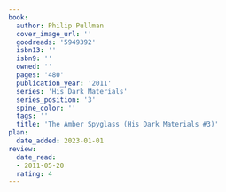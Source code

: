 ```yaml
---
book:
  author: Philip Pullman
  cover_image_url: ''
  goodreads: '5949392'
  isbn13: ''
  isbn9: ''
  owned: ''
  pages: '480'
  publication_year: '2011'
  series: 'His Dark Materials'
  series_position: '3'
  spine_color: ''
  tags: ''
  title: 'The Amber Spyglass (His Dark Materials #3)'
plan:
  date_added: 2023-01-01
review:
  date_read:
  - 2011-05-20
  rating: 4
---
```

